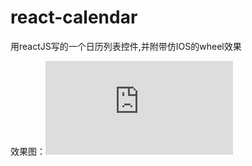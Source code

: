 # react-calendar
用reactJS写的一个日历列表控件,并附带仿IOS的wheel效果

效果图：![Renderings](https://github.com/heruijun/react-calendar/blob/master/react-calendar/src/JSXTransformer-0.13.1.js) 
